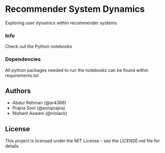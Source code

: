 # Recommender System Dynamics

Exploring user dynamics within recommender systems

### Info 

Check out the Python notebooks 

### Dependencies

All python packages needed to run the notebooks can be found within requirements.txt

## Authors

* Abdur Rehman (@ar4366)
* Prajna Soni (@soniprajna)
* Nishant Aswani (@niniack)

## License

This project is licensed under the MIT License - see the LICENSE.md file for details
